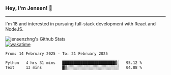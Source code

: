 ### Hey, I'm Jensen! 👋

---

I'm 18 and interested in pursuing full-stack development with React and NodeJS.

![jensenzhng's Github Stats](https://github-readme-stats.vercel.app/api?username=jensenzhng&theme=dark&show_icons=true&count_private=true)
<br />
[![wakatime](https://wakatime.com/badge/user/cbfc263d-3611-4e36-8278-8fad45fe3f62.svg)](https://wakatime.com/@cbfc263d-3611-4e36-8278-8fad45fe3f62)

<!--START_SECTION:waka-->

```txt
From: 14 February 2025 - To: 21 February 2025

Python   4 hrs 31 mins   ███████████████████████▓░   95.12 %
Text     13 mins         █▒░░░░░░░░░░░░░░░░░░░░░░░   04.88 %
```

<!--END_SECTION:waka-->
